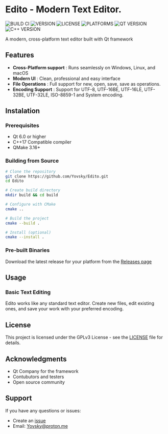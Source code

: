 # Edito - Modern Text Editor.

![BUILD CI](https://img.shields.io/badge/Build-Passing-27AE60?logo=github)
![VERSION](https://img.shields.io/badge/Version-0.0.2-F39C12)
![LICENSE](https://img.shields.io/badge/License-GPLv3-2E86AB)
![PLATFORMS](https://img.shields.io/badge/Platforms-Windows_Linux_macOS-FF6B6B)
![QT VERSION](https://img.shields.io/badge/Qt-6.0+-41CD52?logo=qt)
![C++ VERSION](https://img.shields.io/badge/C++-17-2980B9?logo=c%2B%2B)

A modern, cross-platform text editor built with Qt framework

## Features
- **Cross-Platform support** : Runs seamlessly on Windows, Linux, and macOS
- **Modern UI** : Clean, professional and easy interface
- **File Operations** : Full support for new, open, save, save as operations.
- **Encoding Support** : Support for UTF-8, UTF-16BE, UTF-16LE, UTF-32BE, UTF-32LE, ISO-8859-1 and System encoding.

## Instalation
### Prerequisites
- Qt 6.0 or higher
- C++17 Compatible compiler
- QMake 3.16+

### Building from Source
```bash
# Clone the repository
git clone https://github.com/Yovsky/Edito.git
cd Edito

# Create build directory
mkdir build && cd build

# Configure with CMake
cmake ..

# Build the project
cmake --build .

# Install (optional)
cmake --install .
```
### Pre-built Binaries
Download the latest release for your platform from the [Releases page](https://github.com/Yovsky/Edito/releases)

## Usage
### Basic Text Editing
Edito works like any standard text editor. Create new files, edit existing ones, and save your work with your preferred encoding.

## License
This project is licensed under the GPLv3 License - see the [LICENSE](https://github.com/Yovsky/Edito/blob/main/LICENSE) file for details.

## Acknowledgments
- Qt Company for the framework
- Contubutors and testers
- Open source community

## Support
If you have any questions or issues:
- Create an [issue](https://github.com/Yovsky/Edito/issues)
- Email: Yovsky@proton.me
